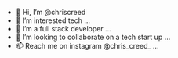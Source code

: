 - 👋 Hi, I’m @chriscreed
- 👀 I’m interested tech ...
- 🌱 I’m a full stack developer ...
- 💞️ I’m looking to collaborate on a tech start up  ...
- 📫 Reach me on instagram @chris_creed_ ...

<!---
chriscreed/chriscreed is a ✨ special ✨ repository because its `README.md` (this file) appears on your GitHub profile.
You can click the Preview link to take a look at your changes.
--->
